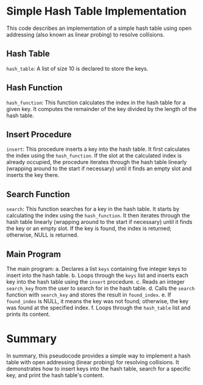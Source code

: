 # Simple Hash Table Implementation

This code describes an implementation of a simple hash table using open addressing (also known as linear probing) to resolve collisions.

## Hash Table

`hash_table`: A list of size 10 is declared to store the keys.

## Hash Function

`hash_function`: This function calculates the index in the hash table for a given key. It computes the remainder of the key divided by the length of the hash table.

## Insert Procedure

`insert`: This procedure inserts a key into the hash table. It first calculates the index using the `hash_function`. If the slot at the calculated index is already occupied, the procedure iterates through the hash table linearly (wrapping around to the start if necessary) until it finds an empty slot and inserts the key there.

## Search Function

`search`: This function searches for a key in the hash table. It starts by calculating the index using the `hash_function`. It then iterates through the hash table linearly (wrapping around to the start if necessary) until it finds the key or an empty slot. If the key is found, the index is returned; otherwise, NULL is returned.

## Main Program

The main program:
a. Declares a list `keys` containing five integer keys to insert into the hash table.
b. Loops through the `keys` list and inserts each key into the hash table using the `insert` procedure.
c. Reads an integer `search_key` from the user to search for in the hash table.
d. Calls the `search` function with `search_key` and stores the result in `found_index`.
e. If `found_index` is NULL, it means the key was not found; otherwise, the key was found at the specified index.
f. Loops through the `hash_table` list and prints its content.

# Summary

In summary, this pseudocode provides a simple way to implement a hash table with open addressing (linear probing) for resolving collisions. It demonstrates how to insert keys into the hash table, search for a specific key, and print the hash table's content.
